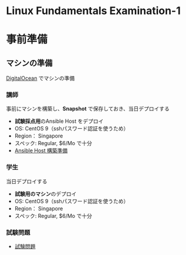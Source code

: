 # Linux Fundamentals Examination-1
# 事前準備
## マシンの準備
[DigitalOcean](https://www.digitalocean.com/) でマシンの準備

### 講師
事前にマシンを構築し、**Snapshot** で保存しておき、当日デプロイする

- **試験採点用**のAnsible Host をデプロイ
- OS: CentOS 9（sshパスワード認証を使うため）
- Region： Singapore
- スペック:  Regular, $6/Mo で十分
- [Ansible Host 構築準備](build/README.md)

### 学生
当日デプロイする

- **試験用のマシン**のデプロイ
- OS: CentOS 9（sshパスワード認証を使うため）
- Region： Singapore
- スペック:  Regular, $6/Mo で十分

### 試験問題
- [試験問題](Exam1.md)
